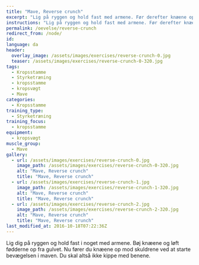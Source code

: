 ```yaml
---
title: "Mave, Reverse crunch"
excerpt: "Lig på ryggen og hold fast med armene. Før derefter knæene op mod skuldrene."
instructions: "Lig på ryggen og hold fast med armene. Før derefter knæene op mod skuldrene."
permalink: /oevelse/reverse-crunch
redirect_from: /node/
id: 
language: da
header:
  overlay_image: /assets/images/exercises/reverse-crunch-0.jpg
  teaser: /assets/images/exercises/reverse-crunch-0-320.jpg
tags:
  - Kropsstamme
  - Styrketræning
  - kropsstamme
  - kropsvægt
  - Mave
categories:
  - Kropsstamme
training_type: 
  - Styrketræning
training_focus: 
  - kropsstamme
equipment:
  - kropsvægt
muscle_group:
  - Mave
gallery:
  - url: /assets/images/exercises/reverse-crunch-0.jpg
    image_path: /assets/images/exercises/reverse-crunch-0-320.jpg
    alt: "Mave, Reverse crunch"
    title: "Mave, Reverse crunch"
  - url: /assets/images/exercises/reverse-crunch-1.jpg
    image_path: /assets/images/exercises/reverse-crunch-1-320.jpg
    alt: "Mave, Reverse crunch"
    title: "Mave, Reverse crunch"
  - url: /assets/images/exercises/reverse-crunch-2.jpg
    image_path: /assets/images/exercises/reverse-crunch-2-320.jpg
    alt: "Mave, Reverse crunch"
    title: "Mave, Reverse crunch"
last_modified_at: 2016-10-18T07:22:36Z
---
```


Lig dig på ryggen og hold fast i noget med armene. Bøj knæene og løft fødderne op fra gulvet. Nu fører du knæene op mod skuldrene ved at starte bevægelsen i maven. Du skal altså ikke kippe med benene.
